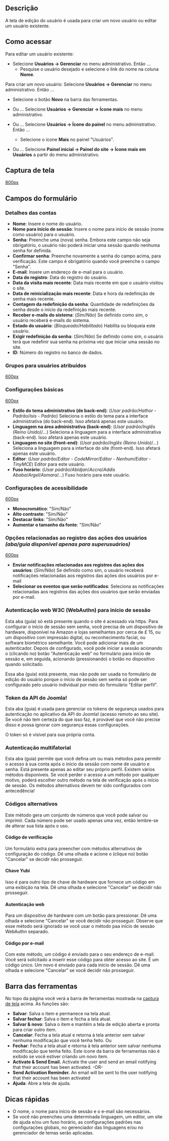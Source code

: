 <!-- Filename: Help4.x:Users:_Edit_Profile / Display title: Ajuda4.x:Usuários: Editar perfil -->

## Descrição

A tela de edição do usuário é usada para criar um novo usuário ou editar
um usuário existente.

## Como acessar

Para editar um usuário existente:

- Selecione **Usuários → Gerenciar** no menu administrativo. Então
  ...
  - Pesquise o usuário desejado e selecione o link do nome na coluna
    **Nome**.

Para criar um novo usuário: Selecione **Usuários → Gerenciar** no
menu administrativo. Então ...

  - Selecione o botão **Novo** na barra das ferramentas.

- Ou ... Selecione **Usuários → Gerenciar → Ícone mais** no menu
  administrativo.

- Ou ... Selecione **Usuários → Ícone do painel** no menu
  administrativo. Então ...
  - Selecione o ícone **Mais** no painel "Usuários".

- Ou ... Selecione **Painel inicial → Painel do site → Ícone
  mais em Usuários** a partir do menu administrativo.

## Captura de tela

<a
href="https://docs.joomla.org/index.php?title=Special:Upload&amp;wpDestFile=Help-4x-users-user-manager-add-new-user-pt-br.png"
class="new"
title="File:Help-4x-users-user-manager-add-new-user-pt-br.png">800px</a>

## Campos do formulário

### Detalhes das contas

- **Nome**: Insere o nome do usuário.
- **Nome para início de sessão**: Insere o nome para início de sessão
  (nome como usuário) para o usuário.
- **Senha**: Preenche uma (nova) senha. Embora este campo não seja
  obrigatório, o usuário não poderá iniciar uma sessão quando nenhuma
  senha for definida.
- **Confirmar senha**: Preenche novamente a senha do campo acima, para
  verificação. Este campo é obrigatório quando você preenche o campo
  "Senha".
- **E-mail**: Insere um endereço de e-mail para o usuário.
- **Data do registro**: Data do registro do usuário.
- **Data da visita mais recente**: Data mais recente em que o usuário
  visitou o site.
- **Data de reinicialização mais recente**: Data e hora da redefinição
  de senha mais recente.
- **Contagem da redefinição da senha**: Quantidade de redefinições da
  senha desde o início da redefinição mais recente.
- **Receber e-mails do sistema**: (*Sim*/*Não*) Se definido como sim, o
  usuário receberá e-mails do sistema.
- **Estado do usuário**: (*Bloqueado*/*Habilitado*) Habilita ou bloqueia
  este usuário.
- **Exigir redefinição da senha**: (*Sim*/*Não*) Se definido como sim, o
  usuário terá que redefinir sua senha na próxima vez que iniciar uma
  sessão no site.
- **ID**: Número do registro no banco de dados.

### Grupos para usuários atribuídos

<a
href="https://docs.joomla.org/index.php?title=Special:Upload&amp;wpDestFile=Help-4x-users-user-manager-add-new-user-assigned-user-groups-pt-br.png"
class="new"
title="File:Help-4x-users-user-manager-add-new-user-assigned-user-groups-pt-br.png">600px</a>

### Configurações básicas

<a
href="https://docs.joomla.org/index.php?title=Special:Upload&amp;wpDestFile=Help-4x-users-user-manager-add-new-user-basic-settings-pt-br.png"
class="new"
title="File:Help-4x-users-user-manager-add-new-user-basic-settings-pt-br.png">600px</a>

- **Estilo do tema administrativo (de back-end)**: (*Usar
  padrão*/*Hathor - Padrão*/*Isis - Padrão*) Seleciona o estilo do tema
  para a interface administrativa (do back-end). Isso afetará apenas
  este usuário.
- **Linguagem na área administrativa (back-end)**: (*Usar
  padrão*/*Inglês (Reino Unido)*/*...*) Seleciona a linguagem para a
  interface administrativa (back-end). Isso afetará apenas este usuário.
- **Linguagem no site (front-end)**: (*Usar padrão*/*Inglês (Reino
  Unido)*/*...*) Seleciona a linguagem para a interface do site
  (front-end). Isso afetará apenas este usuário.
- **Editor**: (*Usar padrão*/*Editor - CodeMirror*/*Editor -
  Nenhum*/*Editor - TinyMCE*) Editor para este usuário.
- **Fuso horário**: (*Usar padrão*/*Abidjan*/*Accra*/*Addis
  Ababa*/*Argel*/*Asmara*/...) Fuso horário para este usuário.

### Configurações de acessibilidade

<a
href="https://docs.joomla.org/index.php?title=Special:Upload&amp;wpDestFile=Help-4x-users-user-manager-super-user-accessibility-settings-pt-br.png"
class="new"
title="File:Help-4x-users-user-manager-super-user-accessibility-settings-pt-br.png">600px</a>

- **Monocromático**: "Sim/Não"
- **Alto contraste**: "Sim/Não"
- **Destacar links**: "Sim/Não"
- **Aumentar o tamanho da fonte**: "Sim/Não"

### Opções relacionadas ao registro das ações dos usuários *(aba/guia disponível apenas para superusuários)*

<a
href="https://docs.joomla.org/index.php?title=Special:Upload&amp;wpDestFile=Help-4x-users-user-manager-super-user-actionslog-settings-pt-br.png"
class="new"
title="File:Help-4x-users-user-manager-super-user-actionslog-settings-pt-br.png">600px</a>

- **Enviar notificações relacionadas aos registros das ações dos
  usuários**: (*Sim/Não*) Se definido como sim, o usuário receberá
  notificações relacionadas aos registros das ações dos usuários por
  e-mail
- **Selecionar os eventos que serão notificados**: Seleciona as
  notificações relacionadas aos registros das ações dos usuários que
  serão enviadas por e-mail.

### Autenticação web W3C (WebAuthn) para início de sessão

Esta aba (guia) só está presente quando o site é acessado via https.
Para configurar o início de sessão sem senha, você precisa de um
dispositivo de hardware, disponível na Amazon e lojas semelhantes por
cerca de £ 15, ou um dispositivo com impressão digital, ou
reconhecimento facial, ou software biométrico semelhante. Você pode
adicionar mais de um autenticador. Depois de configurado, você pode
iniciar a sessão acionando o (clicando no) botão "Autenticação web" no
formulário para início de sessão e, em seguida, acionando (pressionando)
o botão no dispositivo quando solicitado.

Essa aba (guia) está presente, mas não pode ser usada no formulário de
edição do usuário porque o início de sessão sem senha só pode ser
configurado pelo usuário individual por meio do formulário "Editar
perfil".

### Token da API do Joomla!

Esta aba (guia) é usada para gerenciar os tokens de segurança usados
para autenticação no aplicativo da API do Joomla! (acesso remoto ao seu
site). Se você não tem certeza do que isso faz, é provável que você não
precise disso e possa ignorar com segurança essas configurações.

O token só é visível para sua própria conta.

### Autenticação multifatorial

Esta aba (guia) permite que você defina um ou mais métodos para permitir
o acesso à sua conta após o início da sessão com nome de usuário e
senha. Está presente apenas ao editar seu próprio perfil. Existem vários
métodos disponíveis. Se você perder o acesso a um método por qualquer
motivo, poderá escolher outro método na tela de verificação após o
início de sessão. Os métodos alternativos devem ter sido configurados
com antecedência!

### Códigos alternativos

Este método gera um conjunto de números que você pode salvar ou
imprimir. Cada número pode ser usado apenas uma vez, então lembre-se de
alterar sua lista após o uso.

#### Código de verificação

Um formulário extra para preencher com métodos alternativos de
configuração do código. Dê uma olhada e acione o (clique no) botão
"Cancelar" se decidir não prosseguir.

#### Chave Yubi

Isso é para outro tipo de chave de hardware que fornece um código em uma
exibição na tela. Dê uma olhada e selecione "Cancelar" se decidir não
prosseguir.

#### Autenticação web

Para um dispositivo de hardware com um botão para pressionar. Dê uma
olhada e selecione "Cancelar" se você decidir não prosseguir. Observe
que esse método será ignorado se você usar o método paa início de sessão
WebAuthn separado.

#### Código por e-mail

Com este método, um código é enviado para o seu endereço de e-mail. Você
será solicitado a inserir esse código para obter acesso ao site. É um
código único. Um novo é enviado para cada início de sessão. Dê uma
olhada e selecione "Cancelar" se você decidir não prosseguir.

## Barra das ferramentas

No topo da página você verá a barra de ferramentas mostrada na [captura
de tela](#Captura_de_tela) acima. As funções são:

- **Salvar**: Salva o item e permanece na tela atual.
- **Salvar fechar**: Salva o item e fecha a tela atual.
- **Salvar & novo**: Salva o item e mantém a tela de edição aberta e
  pronta para criar outro item.
- **Cancelar**: Fecha a tela atual e retorna à tela anterior sem salvar
  nenhuma modificação que você tenha feito. Ou
- **Fechar**: Fecha a tela atual e retorna à tela anterior sem salvar
  nenhuma modificação que tenha feito. Este ícone da barra de
  ferramentas não é exibido se você estiver criando um novo item.
- **Activate & Send Email.** Activate the user and send an email
  notifying that their account has been activated. -OR-
- **Send Activation Reminder.** An email will be sent to the user
  notifying that their account has been activated
- **Ajuda**: Abre a tela de ajuda.

## Dicas rápidas

- O nome, o nome para início de sessão e o e-mail são necessários.
- Se você não preencheu uma determinada linguagem, um editor, um site de
  ajuda e/ou um fuso horário, as configurações padrões nas configurações
  globais, no gerenciador das linguagens e/ou no gerenciador de temas
  serão aplicadas.
